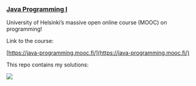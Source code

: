 ### [Java Programming I](https://java-programming.mooc.fi/)



University of Helsinki’s massive open online course (MOOC) on programming!

Link to the course:

[https://java-programming.mooc.fi/](https://java-programming.mooc.fi/)

This repo contains my solutions:

![]("./certificate-java-programming-i.png")





